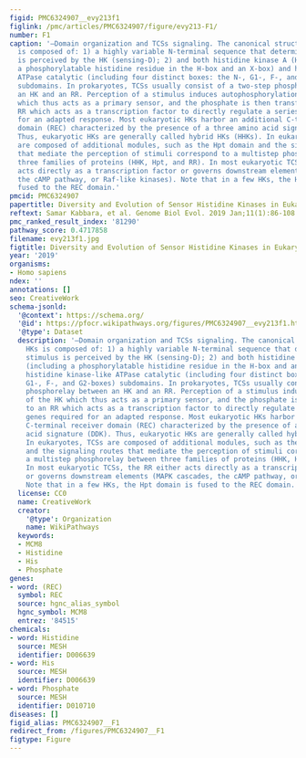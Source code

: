 ```yaml
---
figid: PMC6324907__evy213f1
figlink: /pmc/articles/PMC6324907/figure/evy213-F1/
number: F1
caption: '—Domain organization and TCSs signaling. The canonical structure of HKs
  is composed of: 1) a highly variable N-terminal sequence that determines which stimulus
  is perceived by the HK (sensing-D); 2) and both histidine kinase A (H(X)) (including
  a phosphorylatable histidine residue in the H-box and an X-box) and histidine kinase-like
  ATPase catalytic (including four distinct boxes: the N-, G1-, F-, and G2-boxes)
  subdomains. In prokaryotes, TCSs usually consist of a two-step phosphorelay between
  an HK and an RR. Perception of a stimulus induces autophosphorylation of the HK
  which thus acts as a primary sensor, and the phosphate is then transferred to an
  RR which acts as a transcription factor to directly regulate a series of genes required
  for an adapted response. Most eukaryotic HKs harbor an additional C-terminal receiver
  domain (REC) characterized by the presence of a three amino acid signature (DDK).
  Thus, eukaryotic HKs are generally called hybrid HKs (HHKs). In eukaryotes, TCSs
  are composed of additional modules, such as the Hpt domain and the signaling routes
  that mediate the perception of stimuli correspond to a multistep phosphorelay between
  three families of proteins (HHK, Hpt, and RR). In most eukaryotic TCSs, the RR either
  acts directly as a transcription factor or governs downstream elements (MAPK cascades,
  the cAMP pathway, or Raf-like kinases). Note that in a few HKs, the Hpt domain is
  fused to the REC domain.'
pmcid: PMC6324907
papertitle: Diversity and Evolution of Sensor Histidine Kinases in Eukaryotes.
reftext: Samar Kabbara, et al. Genome Biol Evol. 2019 Jan;11(1):86-108.
pmc_ranked_result_index: '81290'
pathway_score: 0.4717858
filename: evy213f1.jpg
figtitle: Diversity and Evolution of Sensor Histidine Kinases in Eukaryotes
year: '2019'
organisms:
- Homo sapiens
ndex: ''
annotations: []
seo: CreativeWork
schema-jsonld:
  '@context': https://schema.org/
  '@id': https://pfocr.wikipathways.org/figures/PMC6324907__evy213f1.html
  '@type': Dataset
  description: '—Domain organization and TCSs signaling. The canonical structure of
    HKs is composed of: 1) a highly variable N-terminal sequence that determines which
    stimulus is perceived by the HK (sensing-D); 2) and both histidine kinase A (H(X))
    (including a phosphorylatable histidine residue in the H-box and an X-box) and
    histidine kinase-like ATPase catalytic (including four distinct boxes: the N-,
    G1-, F-, and G2-boxes) subdomains. In prokaryotes, TCSs usually consist of a two-step
    phosphorelay between an HK and an RR. Perception of a stimulus induces autophosphorylation
    of the HK which thus acts as a primary sensor, and the phosphate is then transferred
    to an RR which acts as a transcription factor to directly regulate a series of
    genes required for an adapted response. Most eukaryotic HKs harbor an additional
    C-terminal receiver domain (REC) characterized by the presence of a three amino
    acid signature (DDK). Thus, eukaryotic HKs are generally called hybrid HKs (HHKs).
    In eukaryotes, TCSs are composed of additional modules, such as the Hpt domain
    and the signaling routes that mediate the perception of stimuli correspond to
    a multistep phosphorelay between three families of proteins (HHK, Hpt, and RR).
    In most eukaryotic TCSs, the RR either acts directly as a transcription factor
    or governs downstream elements (MAPK cascades, the cAMP pathway, or Raf-like kinases).
    Note that in a few HKs, the Hpt domain is fused to the REC domain.'
  license: CC0
  name: CreativeWork
  creator:
    '@type': Organization
    name: WikiPathways
  keywords:
  - MCM8
  - Histidine
  - His
  - Phosphate
genes:
- word: (REC)
  symbol: REC
  source: hgnc_alias_symbol
  hgnc_symbol: MCM8
  entrez: '84515'
chemicals:
- word: Histidine
  source: MESH
  identifier: D006639
- word: His
  source: MESH
  identifier: D006639
- word: Phosphate
  source: MESH
  identifier: D010710
diseases: []
figid_alias: PMC6324907__F1
redirect_from: /figures/PMC6324907__F1
figtype: Figure
---
```


